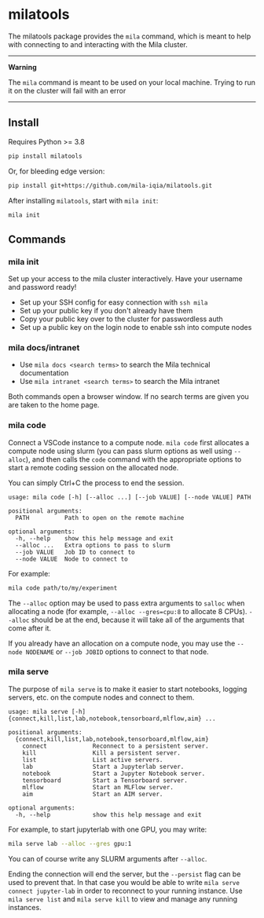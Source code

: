 
# milatools

The milatools package provides the `mila` command, which is meant to help with connecting to and interacting with the Mila cluster.

---

**Warning**

The `mila` command is meant to be used on your local machine. Trying to run it on the cluster will fail with an error

---


## Install

Requires Python >= 3.8

```bash
pip install milatools
```

Or, for bleeding edge version:

```bash
pip install git+https://github.com/mila-iqia/milatools.git
```

After installing `milatools`, start with `mila init`:

```bash
mila init
```


## Commands

### mila init

Set up your access to the mila cluster interactively. Have your username and password ready!

* Set up your SSH config for easy connection with `ssh mila`
* Set up your public key if you don't already have them
* Copy your public key over to the cluster for passwordless auth
* Set up a public key on the login node to enable ssh into compute nodes


### mila docs/intranet

* Use `mila docs <search terms>` to search the Mila technical documentation
* Use `mila intranet <search terms>` to search the Mila intranet

Both commands open a browser window. If no search terms are given you are taken to the home page.


### mila code

Connect a VSCode instance to a compute node. `mila code` first allocates a compute node using slurm (you can pass slurm options as well using `--alloc`), and then calls the `code` command with the appropriate options to start a remote coding session on the allocated node.

You can simply Ctrl+C the process to end the session.

```
usage: mila code [-h] [--alloc ...] [--job VALUE] [--node VALUE] PATH

positional arguments:
  PATH          Path to open on the remote machine

optional arguments:
  -h, --help    show this help message and exit
  --alloc ...   Extra options to pass to slurm
  --job VALUE   Job ID to connect to
  --node VALUE  Node to connect to
```

For example:

```bash
mila code path/to/my/experiment
```

The `--alloc` option may be used to pass extra arguments to `salloc` when allocating a node (for example, `--alloc --gres=cpu:8` to allocate 8 CPUs). `--alloc` should be at the end, because it will take all of the arguments that come after it.

If you already have an allocation on a compute node, you may use the `--node NODENAME` or `--job JOBID` options to connect to that node.


### mila serve

The purpose of `mila serve` is to make it easier to start notebooks, logging servers, etc. on the compute nodes and connect to them.

```
usage: mila serve [-h] {connect,kill,list,lab,notebook,tensorboard,mlflow,aim} ...

positional arguments:
  {connect,kill,list,lab,notebook,tensorboard,mlflow,aim}
    connect             Reconnect to a persistent server.
    kill                Kill a persistent server.
    list                List active servers.
    lab                 Start a Jupyterlab server.
    notebook            Start a Jupyter Notebook server.
    tensorboard         Start a Tensorboard server.
    mlflow              Start an MLFlow server.
    aim                 Start an AIM server.

optional arguments:
  -h, --help            show this help message and exit
```

For example, to start jupyterlab with one GPU, you may write:

```bash
mila serve lab --alloc --gres gpu:1
```

You can of course write any SLURM arguments after `--alloc`.

Ending the connection will end the server, but the `--persist` flag can be used to prevent that. In that case you would be able to write `mila serve connect jupyter-lab` in order to reconnect to your running instance. Use `mila serve list` and `mila serve kill` to view and manage any running instances.
